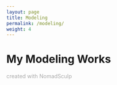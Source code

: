 ```yaml
---
layout: page
title: Modeling
permalink: /modeling/
weight: 4
---
```


# My Modeling Works
<p style="color:DarkGrey">
created with NomadSculp
</p>